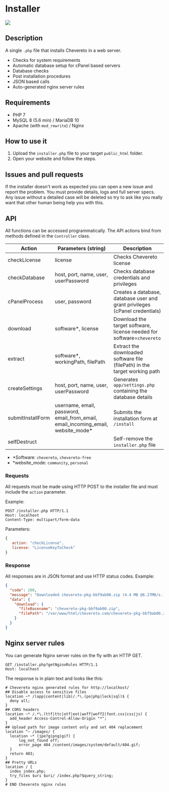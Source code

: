 # Installer

<img src="https://chevereto.com/src/img/installer/screen-v2.png?20190623" style="max-height: 600px;">

## Description

A single `.php` file that installs Chevereto in a web server.

- Checks for system requirements
- Automatic database setup for cPanel based servers
- Database checks
- Post installation procedures
- JSON based calls
- Auto-generated nginx server rules

## Requirements

- PHP 7
- MySQL 8 (5.6 min) / MariaDB 10
- Apache (with `mod_rewrite`) / Nginx

## How to use it

1. Upload the `installer.php` file to your target `public_html` folder.
2. Open your website and follow the steps.

## Issues and pull requests

If the installer doesn't work as expected you can open a new issue and report the problem. You must provide details, logs and full server specs. Any issue without a detailed case will be deleted so try to ask like you really want that other human being help you with this.

## API

All functions can be accessed programmatically. The API actions bind from methods defined in the `Controller` class.

| Action            | Parameters (string)                                                               | Description                                                                 |
| ----------------- | --------------------------------------------------------------------------------- | --------------------------------------------------------------------------- |
| checkLicense      | license                                                                           | Checks Chevereto license                                                    |
| checkDatabase     | host, port, name, user, userPassword                                              | Checks database credentials and privileges                                  |
| cPanelProcess     | user, password                                                                    | Creates a database, database user and grant privileges (cPanel credentials) |
| download          | software\*, license                                                               | Download the target software, license needed for software=`chevereto`       |
| extract           | software\*, workingPath, filePath                                                 | Extract the downloaded software file (filePath) in the target working path  |
| createSettings    | host, port, name, user, userPassword                                              | Generates `app/settings.php` containing the database details                |
| submitInstallForm | username, email, password, email_from_email, email_incoming_email, website_mode\* | Submits the installation form at `/install`                                 |
| selfDestruct      |                                                                                   | Self-remove the `installer.php` file                                        |

- \*Software: `chevereto`, `chevereto-free`
- \*website_mode: `community`, `personal`

### Requests

All requests must be made using HTTP POST to the installer file and must include the `action` parameter.

Example:

```text
POST /installer.php HTTP/1.1
Host: localhost
Content-Type: multipart/form-data
```

Parameters:

```js
{
   action: "checkLicense",
   license: "LicenseKeyToCheck"
}
```

### Response

All responses are in JSON format and use HTTP status codes. Example:

```json
{
  "code": 200,
  "message": "Downloaded chevereto-pkg-bbf9ab00.zip (4.4 MB @6.27MB/s.)",
  "data": {
    "download": {
      "fileBasename": "chevereto-pkg-bbf9ab00.zip",
      "filePath": "/var/www/html/chevereto.com/chevereto-pkg-bbf9ab00.zip"
    }
  }
}
```

## Nginx server rules

You can generate Nginx server rules on the fly with an HTTP GET.

```text
GET /installer.php?getNginxRules HTTP/1.1
Host: localhost
```

The response is in plain text and looks like this:

```text
# Chevereto nginx generated rules for http://localhost/
## Disable access to sensitive files
location ~* /(app|content|lib)/.*\.(po|php|lock|sql)$ {
  deny all;
}
## CORS headers
location ~* /.*\.(ttf|ttc|otf|eot|woff|woff2|font.css|css|js) {
  add_header Access-Control-Allow-Origin "*";
}
## Upload path for image content only and set 404 replacement
location ^~ /images/ {
  location ~* (jpe?g|png|gif) {
      log_not_found off;
      error_page 404 /content/images/system/default/404.gif;
  }
  return 403;
}
## Pretty URLs
location / {
  index index.php;
  try_files $uri $uri/ /index.php?$query_string;
}
# END Chevereto nginx rules
```

